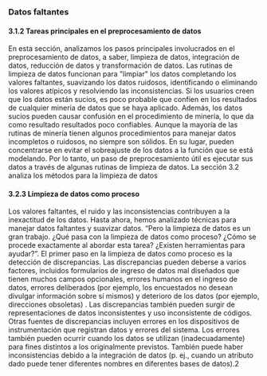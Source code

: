 ### Datos faltantes

#### 3.1.2 Tareas principales en el preprocesamiento de datos 
En esta sección, analizamos los pasos principales involucrados en el preprocesamiento de datos, a saber, limpieza de datos, integración de datos, reducción de datos y transformación de datos. Las rutinas de limpieza de datos funcionan para "limpiar" los datos completando los valores faltantes, suavizando los datos ruidosos, identificando o eliminando los valores atípicos y resolviendo las inconsistencias. Si los usuarios creen que los datos están sucios, es poco probable que confíen en los resultados de cualquier minería de datos que se haya aplicado. Además, los datos sucios pueden causar confusión en el procedimiento de minería, lo que da como resultado resultados poco confiables. Aunque la mayoría de las rutinas de minería tienen algunos procedimientos para manejar datos incompletos o ruidosos, no siempre son sólidos. En su lugar, pueden concentrarse en evitar el sobreajuste de los datos a la función que se está modelando. Por lo tanto, un paso de preprocesamiento útil es ejecutar sus datos a través de algunas rutinas de limpieza de datos. La sección 3.2 analiza los métodos para la limpieza de datos

#### 3.2.3 Limpieza de datos como proceso 
Los valores faltantes, el ruido y las inconsistencias contribuyen a la inexactitud de los datos. Hasta ahora, hemos analizado técnicas para manejar datos faltantes y suavizar datos. “Pero la limpieza de datos es un gran trabajo. ¿Qué pasa con la limpieza de datos como proceso? ¿Cómo se procede exactamente al abordar esta tarea? ¿Existen herramientas para ayudar?”. El primer paso en la limpieza de datos como proceso es la detección de discrepancias. Las discrepancias pueden deberse a varios factores, incluidos formularios de ingreso de datos mal diseñados que tienen muchos campos opcionales, errores humanos en el ingreso de datos, errores deliberados (por ejemplo, los encuestados no desean divulgar información sobre sí mismos) y deterioro de los datos (por ejemplo, direcciones obsoletas) . Las discrepancias también pueden surgir de representaciones de datos inconsistentes y uso inconsistente de códigos. Otras fuentes de discrepancias incluyen errores en los dispositivos de instrumentación que registran datos y errores del sistema. Los errores también pueden ocurrir cuando los datos se utilizan (inadecuadamente) para fines distintos a los originalmente previstos. También puede haber inconsistencias debido a la integración de datos (p. ej., cuando un atributo dado puede tener diferentes nombres en diferentes bases de datos).2
